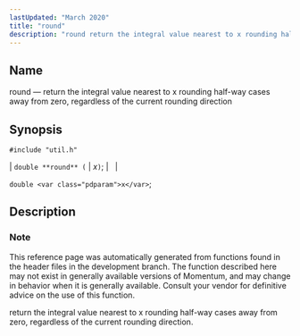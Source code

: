 ```yaml
---
lastUpdated: "March 2020"
title: "round"
description: "round return the integral value nearest to x rounding half way cases away from zero regardless of the current rounding direction double round x double x This reference page was automatically generated from functions found in the header files in the development branch The function described here may not exist..."
---
```


<a name="apis.round"></a> 
## Name

round — return the integral value nearest to x rounding half-way cases away from zero, regardless of the current rounding direction

## Synopsis

`#include "util.h"`

| `double **round** (` | <var class="pdparam">x</var>`)`; |   |

`double <var class="pdparam">x</var>`;<a name="idp64200336"></a> 
## Description

### Note

This reference page was automatically generated from functions found in the header files in the development branch. The function described here may not exist in generally available versions of Momentum, and may change in behavior when it is generally available. Consult your vendor for definitive advice on the use of this function.

return the integral value nearest to x rounding half-way cases away from zero, regardless of the current rounding direction.